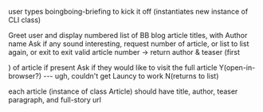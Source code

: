 
user types boingboing-briefing to kick it off (instantiates new instance of CLI class)

Greet user and display numbered list of BB blog article titles, with Author name
Ask if any sound interesting, request number of article, or list to list again, or exit to exit
  valid article number -> return author & teaser (first <p>) of article if present
    Ask if they would like to visit the full article
      Y(open-in-browser?) --- ugh, couldn't get Launcy to work
      N(returns to list)

each article (instance of class Article) should have title, author, teaser paragraph, and full-story url
